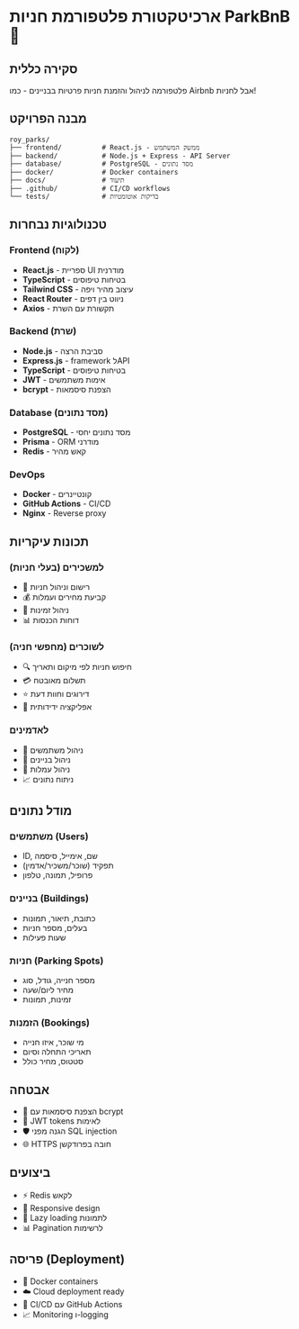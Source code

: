 # ארכיטקטורת פלטפורמת חניות ParkBnB 🚗

## סקירה כללית
פלטפורמה לניהול והזמנת חניות פרטיות בבניינים - כמו Airbnb אבל לחניות!

## מבנה הפרויקט

```
roy_parks/
├── frontend/          # React.js - ממשק המשתמש
├── backend/           # Node.js + Express - API Server  
├── database/          # PostgreSQL - מסד נתונים
├── docker/            # Docker containers
├── docs/              # תיעוד
├── .github/           # CI/CD workflows
└── tests/             # בדיקות אוטומטיות
```

## טכנולוגיות נבחרות

### Frontend (לקוח)
- **React.js** - ספריית UI מודרנית
- **TypeScript** - בטיחות טיפוסים  
- **Tailwind CSS** - עיצוב מהיר ויפה
- **React Router** - ניווט בין דפים
- **Axios** - תקשורת עם השרת

### Backend (שרת)
- **Node.js** - סביבת הרצה
- **Express.js** - framework לAPI
- **TypeScript** - בטיחות טיפוסים
- **JWT** - אימות משתמשים
- **bcrypt** - הצפנת סיסמאות

### Database (מסד נתונים)
- **PostgreSQL** - מסד נתונים יחסי
- **Prisma** - ORM מודרני
- **Redis** - קאש מהיר

### DevOps
- **Docker** - קונטיינרים
- **GitHub Actions** - CI/CD
- **Nginx** - Reverse proxy

## תכונות עיקריות

### למשכירים (בעלי חניות)
- 📝 רישום וניהול חניות
- 💰 קביעת מחירים ועמלות
- 📅 ניהול זמינות
- 📊 דוחות הכנסות

### לשוכרים (מחפשי חניה)
- 🔍 חיפוש חניות לפי מיקום ותאריך
- 💳 תשלום מאובטח
- ⭐ דירוגים וחוות דעת
- 📱 אפליקציה ידידותית

### לאדמינים
- 👥 ניהול משתמשים
- 🏢 ניהול בניינים
- 💼 ניהול עמלות
- 📈 ניתוח נתונים

## מודל נתונים

### משתמשים (Users)
- ID, שם, אימייל, סיסמה
- תפקיד (שוכר/משכיר/אדמין)
- פרופיל, תמונה, טלפון

### בניינים (Buildings)  
- כתובת, תיאור, תמונות
- בעלים, מספר חניות
- שעות פעילות

### חניות (Parking Spots)
- מספר חנייה, גודל, סוג
- מחיר ליום/שעה
- זמינות, תמונות

### הזמנות (Bookings)
- מי שוכר, איזו חנייה
- תאריכי התחלה וסיום
- סטטוס, מחיר כולל

## אבטחה
- 🔐 הצפנת סיסמאות עם bcrypt
- 🎫 JWT tokens לאימות
- 🛡️ הגנה מפני SQL injection
- 🌐 HTTPS חובה בפרודקשן

## ביצועים
- ⚡ Redis לקאש
- 📱 Responsive design
- 🔄 Lazy loading לתמונות
- 📊 Pagination לרשימות

## פריסה (Deployment)
- 🐳 Docker containers
- ☁️ Cloud deployment ready
- 🔄 CI/CD עם GitHub Actions
- 📈 Monitoring ו-logging
